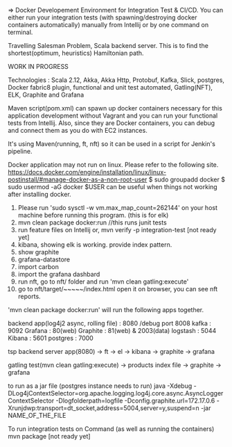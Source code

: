 => Docker Developement Environment for Integration Test & CI/CD.
You can either run your integration tests (with spawning/destroying docker containers automatically) manually from Intellij or by one command on terminal.

Travelling Salesman Problem, Scala backend server.
This is to find the shortest(optimum, heuristics) Hamiltonian path.

WORK IN PROGRESS

Technologies : Scala 2.12, Akka, Akka Http, Protobuf, Kafka, Slick, postgres, Docker fabric8 plugin, functional and unit test automated, Gatling(NFT), ELK, Graphite and Grafana

Maven script(pom.xml) can spawn up docker containers necessary for this application development without Vagrant and you can run your functional tests from Intellij.
Also, since they are Docker containers, you can debug and connect them as you do with EC2 instances.

It's using Maven(running, ft, nft) so it can be used in a script for Jenkin's pipeline.

Docker application may not run on linux. Please refer to the following site.
https://docs.docker.com/engine/installation/linux/linux-postinstall/#manage-docker-as-a-non-root-user
$ sudo groupadd docker
$ sudo usermod -aG docker $USER
can be useful when things not working after installing docker.

1. Please run 'sudo sysctl -w vm.max_map_count=262144' on your host machine before running this program. (this is for elk)
2. mvn clean package docker:run //this runs junit tests
3. run feature files on Intellij or, mvn verify -p integration-test [not ready yet]
4. kibana, showing elk is working. provide index pattern.
5. show graphite
6. grafana-datastore
7. import carbon
8. import the grafana dashbard
9. run nft, go to nft/ folder and run 'mvn clean gatling:execute'
10. go to nft/target/~~~~~/index.html open it on browser, you can see nft reports.

'mvn clean package docker:run' will run the following apps together.

backend app(log4j2 async, rolling file) : 8080 /debug port 8008
kafka : 9092
Grafana : 80(web)
Graphite : 81(web) & 2003(data)
logstash : 5044
Kibana : 5601
postgres : 7000

tsp backend server   app(8080) -> ft       -> el       -> kibana
                               -> graphite -> grafana

gatling test(mvn clean gatling:execute) -> products index file
                                        -> graphite -> grafana

to run as a jar file (postgres instance needs to run)
java
-Xdebug
-DLog4jContextSelector=org.apache.logging.log4j.core.async.AsyncLoggerContextSelector
-Dlogfolderpath=logfile
-Dconfig.graphite.url=172.17.0.6
-Xrunjdwp:transport=dt_socket,address=5004,server=y,suspend=n
-jar NAME_OF_THE_FILE

To run integration tests on Command (as well as running the containers)
mvn package  [not ready yet]
